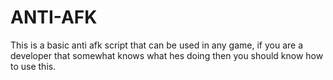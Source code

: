 # ANTI-AFK

This is a basic anti afk script that can be used in any game, if you are a developer that somewhat knows what hes doing then you should know how to use this.
